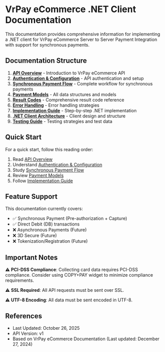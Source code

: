 # VrPay eCommerce .NET Client Documentation

This documentation provides comprehensive information for implementing a .NET client for VrPay eCommerce Server to Server Payment Integration with support for synchronous payments.

## Documentation Structure

1. **[API Overview](01-api-overview.md)** - Introduction to VrPay eCommerce API
2. **[Authentication & Configuration](02-authentication-configuration.md)** - API authentication and setup
3. **[Synchronous Payment Flow](03-synchronous-payment-flow.md)** - Complete workflow for synchronous payments
4. **[Payment Models](04-payment-models.md)** - All data structures and models
5. **[Result Codes](05-result-codes.md)** - Comprehensive result code reference
6. **[Error Handling](06-error-handling.md)** - Error handling strategies
7. **[Implementation Guide](07-implementation-guide.md)** - Step-by-step .NET implementation
8. **[.NET Client Architecture](08-dotnet-client-architecture.md)** - Client design and structure
9. **[Testing Guide](09-testing-guide.md)** - Testing strategies and test data

## Quick Start

For a quick start, follow this reading order:
1. Read [API Overview](01-api-overview.md)
2. Understand [Authentication & Configuration](02-authentication-configuration.md)
3. Study [Synchronous Payment Flow](03-synchronous-payment-flow.md)
4. Review [Payment Models](04-payment-models.md)
5. Follow [Implementation Guide](07-implementation-guide.md)

## Feature Support

This documentation currently covers:
- ✅ Synchronous Payment (Pre-authorization + Capture)
- ✅ Direct Debit (DB) transactions
- ❌ Asynchronous Payments (Future)
- ❌ 3D Secure (Future)
- ❌ Tokenization/Registration (Future)

## Important Notes

⚠️ **PCI-DSS Compliance**: Collecting card data requires PCI-DSS compliance. Consider using COPY+PAY widget to minimize compliance requirements.

⚠️ **SSL Required**: All API requests must be sent over SSL.

⚠️ **UTF-8 Encoding**: All data must be sent encoded in UTF-8.

## References

- Last Updated: October 26, 2025
- API Version: v1
- Based on VrPay eCommerce Documentation (Last updated: December 27, 2024)
